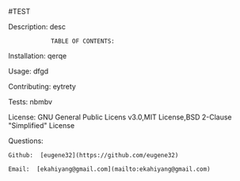 #TEST

Description:  desc


				TABLE OF CONTENTS:

Installation:    qerqe

Usage:  dfgd

Contributing:  eytrety

Tests:  nbmbv

License:  GNU General Public Licens v3.0,MIT License,BSD 2-Clause "Simplified" License

Questions:

	Github:  [eugene32](https://github.com/eugene32)

	Email:  [ekahiyang@gmail.com](mailto:ekahiyang@gmail.com)
        